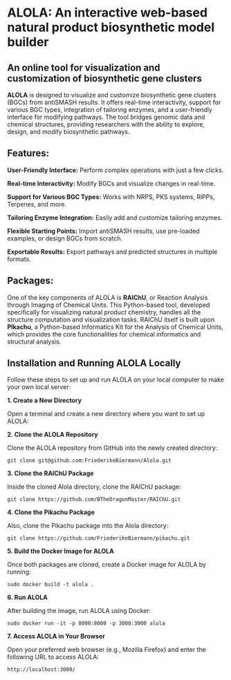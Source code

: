 # ALOLA: An interactive web-based natural product biosynthetic model builder
##  An online tool for visualization and customization of biosynthetic gene clusters
**ALOLA** is designed to visualize and customize biosynthetic gene clusters (BGCs) from antiSMASH results. It offers real-time interactivity, support for various BGC types, integration of tailoring enzymes, and a user-friendly interface for modifying pathways. The tool bridges genomic data and chemical structures, providing researchers with the ability to explore, design, and modify biosynthetic pathways.

## Features:

**User-Friendly Interface:** Perform complex operations with just a few clicks.

**Real-time Interactivity:** Modify BGCs and visualize changes in real-time.

**Support for Various BGC Types:** Works with NRPS, PKS systems, RiPPs, Terpenes, and more.

**Tailoring Enzyme Integration:** Easily add and customize tailoring enzymes.

**Flexible Starting Points:** Import antiSMASH results, use pre-loaded examples, or design BGCs from scratch.

**Exportable Results:** Export pathways and predicted structures in multiple formats.

## Packages:
One of the key components of ALOLA is **RAIChU**, or Reaction Analysis through Imaging of Chemical Units. This Python-based tool, developed specifically for visualizing natural product chemistry, handles all the structure computation and visualization tasks. RAIChU itself is built upon **PIkachu**, a Python-based Informatics Kit for the Analysis of Chemical Units, which provides the core functionalities for chemical informatics and structural analysis. 

## Installation and Running ALOLA Locally

Follow these steps to set up and run ALOLA on your local computer to make your own local server:

**1. Create a New Directory**

Open a terminal and create a new directory where you want to set up ALOLA:

**2. Clone the ALOLA Repository**

Clone the ALOLA repository from GitHub into the newly created directory:
```
git clone git@github.com:FriederikeBiermann/Alola.git
```

**3. Clone the RAIChU Package**

Inside the cloned Alola directory, clone the RAIChU package:
```
git clone https://github.com/BTheDragonMaster/RAIChU.git
```

**4. Clone the Pikachu Package**

Also, clone the Pikachu package into the Alola directory:
```
git clone https://github.com/FriederikeBiermann/pikachu.git
```

**5. Build the Docker Image for ALOLA**

Once both packages are cloned, create a Docker image for ALOLA by running:
```
sudo docker build -t alola .
```

**6. Run ALOLA**

After building the image, run ALOLA using Docker:
```
sudo docker run -it -p 8000:8000 -p 3000:3000 alola
```

**7. Access ALOLA in Your Browser**

Open your preferred web browser (e.g., Mozilla Firefox) and enter the following URL to access ALOLA:
```
http://localhost:3000/
```
